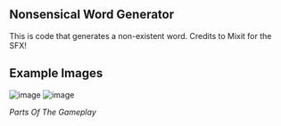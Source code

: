 ## Nonsensical Word Generator
This is code that generates a non-existent word. Credits to Mixit for the SFX!

## Example Images
![image](https://github.com/user-attachments/assets/ebb9c9a8-40ce-4363-a036-89d8c2066085)
![image](https://github.com/user-attachments/assets/7f3d4a85-1561-47fd-a1e0-66fbebcd1d0d)

_Parts Of The Gameplay_
